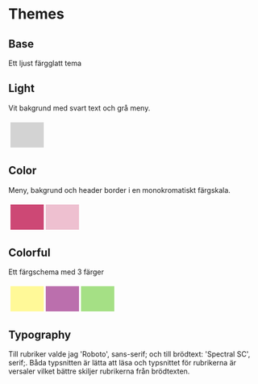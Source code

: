 Themes
==============================================

Base
---------------------
Ett ljust färgglatt tema 

Light
---------------------
Vit bakgrund med svart text och grå meny.
<table style="border-spacing: 4px; border-collapse: separate">
<tr>
<td style="height: 50px; width: 50px; background-color: #D3D3D3">
</tr>
</table>

Color
---------------------
Meny, bakgrund och header border i en monokromatiskt färgskala.
<table style="border-spacing: 4px; border-collapse: separate">
<tr>
<td style="height: 50px; width: 50px; background-color: #CD4875">
<td style="height: 50px; width: 50px; background-color: #EEC0D0">
</tr>
</table>

Colorful
---------------------
Ett färgschema med 3 färger
<table style="border-spacing: 4px; border-collapse: separate">
<tr>
<td style="height: 50px; width: 50px; background-color: #FFF998">
<td style="height: 50px; width: 50px; background-color: #BB6FAD">
<td style="height: 50px; width: 50px; background-color: #A5E085">
</tr>
</table>

Typography 
---------------------
Till rubriker valde jag 'Roboto', sans-serif; och till brödtext: 'Spectral SC', serif;. Båda typsnitten är lätta att läsa och typsnittet för rubrikerna är versaler vilket bättre skiljer rubrikerna från brödtexten.
